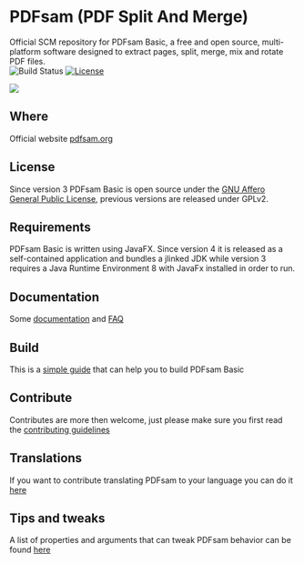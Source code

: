 PDFsam (PDF Split And Merge)
==============================

Official SCM repository for PDFsam Basic, a free and open source, multi-platform software designed to extract pages, split, merge, mix and rotate PDF files.    
![Build Status](https://github.com/torakiki/pdfsam/actions/workflows/build.yml/badge.svg)
[![License](http://img.shields.io/badge/license-AGPLv3-blue.svg)](http://www.gnu.org/licenses/agpl-3.0.html)

![](pdfsam-docs/graphics/pdfsam-merge.gif)

Where
-------------------
Official website [pdfsam.org](https://pdfsam.org/ "PDFsam")

License
-------------------
Since version 3 PDFsam Basic is open source under the [GNU Affero General Public License], previous versions are released under GPLv2.

Requirements
-------------------
PDFsam Basic is written using JavaFX. Since version 4 it is released as a self-contained application and bundles a jlinked JDK while version 3 requires a Java Runtime Environment 8 with JavaFx installed in order to run.

Documentation
-------------------
Some [documentation](https://pdfsam.org/documentation/) and [FAQ](https://pdfsam.org/faq/)

Build
-------------------
This is a [simple guide](https://github.com/torakiki/pdfsam/wiki/Build-and-run) that can help you to build PDFsam Basic

Contribute
------------------
Contributes are more then welcome, just please make sure you first read the [contributing guidelines](CONTRIBUTING.md)   

Translations
------------------
If you want to contribute translating PDFsam to your language you can do it [here](https://translations.launchpad.net/pdfsam/pdfsam-v3)

Tips and tweaks  
------------------
A list of properties and arguments that can tweak PDFsam behavior can be found [here](https://github.com/torakiki/pdfsam/wiki/Properties-and-arguments) 

  [GNU Affero General Public License]: http://www.gnu.org/licenses/agpl-3.0.html

